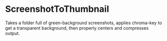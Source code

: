 # ScreenshotToThumbnail
Takes a folder full of green-background screenshots, applies chroma-key to get a transparent background, then properly centers and compresses output.
